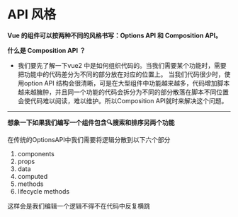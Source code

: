 # API 风格

**Vue 的组件可以按两种不同的风格书写：Options API 和  Composition API。**

**什么是 Composition API ？**

* 我们要先了解一下vue2 中是如何组织代码的。当我们需要某个功能时，需要把功能中的代码差分为不同的部分放在对应的位置上。
当我们代码很少时，使用option API 结构会很清晰，可是在大型组件中功能越来越多，代码增加脚本越来越臃肿，并且同一个功能的代码会拆分为不同的部分散落在脚本不同位置会使代码难以阅读，难以维护。所以Composition API就时来解决这个问题。
---
**想象一下如果我们编写一个组件包含🔍搜索和排序另两个功能**

在传统的OptionsAPI中我们需要将逻辑分散到以下六个部分
1. components
2. props
3. data
4. computed
5. methods
6. lifecycle methods

这样会是我们编辑一个逻辑不得不在代码中反复横跳
